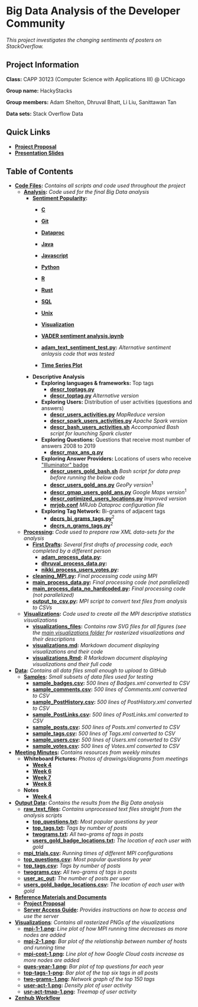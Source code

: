 # Big Data Analysis of the Developer Community 
*This project investigates the changing sentiments of posters on StackOverflow.*

## Project Information

**Class:** CAPP 30123 (Computer Science with Applications III) @ UChicago

**Group name:** HackyStacks

**Group members:** Adam Shelton, Dhruval Bhatt, Li Liu, Sanittawan Tan

**Data sets:** Stack Overflow Data

## Quick Links
- **[Project Proposal](refs_docs/CAPP3_project_proposal.pdf)**
- **[Presentation Slides](https://docs.google.com/presentation/d/1GYTZUKXJao9cUAPSVXusdpyFvTQQRsTqmrr1fUi9puU/edit?usp=sharing)**

## Table of Contents
- **[Code Files](code_files):** *Contains all scripts and code used throughout the project*
    - **[Analysis](code_files/analysis):** *Code used for the final Big Data analysis*
        - **[Sentiment Popularity](code_files/analysis/SentimentPopularity):**
            - **[C](code_files/analysis/SentimentPopularity/C)**
            - **[Git](code_files/analysis/SentimentPopularity/Git)**
            - **[Dataproc](code_files/analysis/SentimentPopularity/Google-cloud-dataproc)**
            - **[Java](code_files/analysis/SentimentPopularity/Java)**
            - **[Javascript](code_files/analysis/SentimentPopularity/Javascript)**
            - **[Python](code_files/analysis/SentimentPopularity/Python)**
            - **[R](code_files/analysis/SentimentPopularity/R)**
            - **[Rust](code_files/analysis/SentimentPopularity/Rust)**
            - **[SQL](code_files/analysis/SentimentPopularity/SQL)**
            - **[Unix](code_files/analysis/SentimentPopularity/Unix)**
            
            - **[Visualization](code_files/analysis/SentimentPopularity/README.md)**
            - **[VADER sentiment analysis.ipynb](code_files/analysis/SentimentPopularity/VADER%20sentiment%20analysis.ipynb)**
            - **[adam_text_sentiment_test.py](code_files/analysis/SentimentPopularity/adam_text_sentiment_test.py):** *Alternative sentiment anlaysis code that was tested*
            
            - **[Time Series Plot](code_files/analysis/SentimentPopularity/timeseries.py)**
        - **Descriptive Analysis**  
            - **Exploring languages & frameworks:** Top tags
                - **[descr_toptags.py](code_files/analysis/descr_toptags.py)**
                - **[descr_toptag.py](code_files/analysis/descr_toptag.py)** *Alternative version*
            - **Exploring Users:** Distribution of user activities (questions and answers)
                - **[descr_users_activities.py](code_files/analysis/descr_users_activities.py)** *MapReduce version*
                - **[descr_spark_users_activities.py](code_files/analysis/descr_spark_users_activities.py)** *Apache Spark version*
                - **[descr_bash_users_activities.sh](code_files/analysis/descr_bash_users_activities.sh)** *Accompanied Bash script for launching Spark cluster*
            - **Exploring Questions:** Questions that receive most number of answers 2008 to 2019
                - **[descr_max_ans_q.py](code_files/analysis/descr_max_ans_q.py)**
            - **Exploring Answer Providers:** Locations of users who receive ["Illuminator" badge](https://stackoverflow.com/help/badges)
                - **[descr_users_gold_bash.sh](code_files/analysis/descr_users_gold_bash.sh)** *Bash script for data prep before running the below code*
                - **[descr_users_gold_ans.py](code_files/analysis/descr_users_gold_ans.py)** *GeoPy version*<sup>1</sup>
                - **[descr_gmap_users_gold_ans.py](code_files/analysis/descr_gmap_users_gold_ans.py)** *Google Maps version*<sup>1</sup>
                - **[descr_optimized_users_locations.py](code_files/analysis/descr_optimized_users_locations.py)** *Improved version*
                - **[mrjob.conf](code_files/analysis/mrjob.conf)** *MRJob Dataproc configuration file*
            - **Exploring Tag Network:** Bi-grams of adjacent tags
                - **[decrs_bi_grams_tags.py](code_files/analysis/descr_bi_grams_tags.py)**<sup>2</sup>
                - **[decrs_n_grams_tags.py](code_files/analysis/descr_n_grams_tags.py)**<sup>2</sup>
    - **[Processing](code_files/processing):** *Code used to prepare raw XML data-sets for the analysis*
        - **[First Drafts](code_files/processing/first_drafts):** *Several first drafts of processing code, each completed by a different person*
            - **[adam_process_data.py](code_files/processing/first_drafts/adam_process_data.py):**
            - **[dhruval_process_data.py](code_files/processing/first_drafts/dhruval_process_data.py):**
            - **[nikki_process_users_votes.py](code_files/processing/first_drafts/nikki_process_users_votes.py):**
        - **[cleaning_MPI.py](code_files/processing/cleaning_MPI.py):** *Final processing code using MPI*
        - **[main_process_data.py](code_files/processing/main_process_data.py):** *Final processing code (not parallelized)*
        - **[main_process_data_no_hardcoded.py](code_files/processing/main_process_data_no_hardcoded.py):** *Final processing code (not parallelized)*
        - **[output_to_csv.py](code_files/processing/output_to_csv.py):** *MPI script to convert text files from analysis to CSVs*
    - **[Visualizations](code_files/visualizations):** *Code used to create all the MPI descriptive statistics visualizations*
        - **[visualizations_files](code_files/visualizations/visualizations_files):** *Contains raw SVG files for all figures (see the [main visualizations folder](../visualizations) for rasterized visualizations and their descriptions*
        - **[visualizations.md](code_files/visualizations/visualizations.md):** *Markdown document displaying visualizations and their code*
        - **[visualizations.Rmd](code_files/visualizations/visualizations.Rmd):** *R Markdown document displaying visualizations and their full code*
- **[Data](data):** *Contains all data files small enough to upload to GitHub*
    - **[Samples](data/samples):** *Small subsets of data files used for testing*
        - **[sample_badges.csv](data/samples/sample_badges.csv):** *500 lines of Badges.xml converted to CSV*
        - **[sample_comments.csv](data/samples/sample_comments.csv):** *500 lines of Comments.xml converted to CSV*
        - **[sample_PostHistory.csv](data/samples/sample_PostHistory.csv):** *500 lines of PostHistory.xml converted to CSV*
        - **[sample_PostLinks.csv](data/samples/sample_PostLinks.csv):** *500 lines of PostLinks.xml converted to CSV*
        - **[sample_posts.csv](data/samples/sample_posts.csv):** *500 lines of Posts.xml converted to CSV*
        - **[sample_tags.csv](data/samples/sample_tags.csv):** *500 lines of Tags.xml converted to CSV*
        - **[sample_users.csv](data/samples/sample_users.csv):** *500 lines of Users.xml converted to CSV*
        - **[sample_votes.csv](data/samples/sample_votes.csv):** *500 lines of Votes.xml converted to CSV*
- **[Meeting Minutes](minutes):** *Contains resources from weekly minutes*
     - **Whiteboard Pictures:** _Photos of drawings/diagrams from meetings_
        - **[Week 4](minutes/4_whiteboard.jpg)**
        - **[Week 6](minutes/6_whiteboard.jpg)**
        - **[Week 7](minutes/May17_whiteboard.jpg)**
        - **[Week 8](minutes/8_Whiteboard.jpg)**
    - **Notes**
        - **[Week 4](minutes/MeetingNotes_Apr26.pdf)**
- **[Output Data](output_data):**  *Contains the results from the Big Data analysis*
    - **[raw_text_files](output_data/raw_text_files):** *Contains unprocessed text files straight from the analysis scripts*
        - **[top_questions.txt](output_data/raw_text_files/top_questions.txt):** *Most popular questions by year*
        - **[top_tags.txt](output_data/raw_text_files/top_tags.txt):** *Tags by number of posts*
        - **[twograms.txt](output_data/raw_text_files/twograms.txt):** *All two-grams of tags in posts*
        - **[users_gold_badge_locations.txt](output_data/raw_text_files/users_gold_badge_locations.txt):** *The location of each user with gold*
    - **[mpi_trials.csv](output_data/mpi_trials.csv):** *Running times of different MPI configurations*
    - **[top_questions.csv](output_data/top_questions.csv):** *Most popular questions by year*
    - **[top_tags.csv](output_data/top_tags.csv):** *Tags by number of posts*
    - **[twograms.csv](output_data/twograms.csv):** *All two-grams of tags in posts*
    - **[user_ac_out](output_data/user_ac_out.csv):** *The number of posts per user*
    - **[users_gold_badge_locations.csv](output_data/users_gold_badge_locations.csv):** *The location of each user with gold*
- **[Reference Materials and Documents](refs_docs)**
    - **[Project Proposal](refs_docs/CAPP3_project_proposal.pdf)**
    - **[Server Access Guide](refs_docs/server_access.md):** *Provides instructions on how to access and use the server*
- **[Visualizations](visualizations)**: *Contains all rasterized PNGs of the visualizations*
    - **[mpi-1-1.png](visualizations/mpi-1-1.png):** *Line plot of how MPI running time decreases as more nodes are added*
    - **[mpi-2-1.png](visualizations/mpi-2-1.png):** *Bar plot of the relationship between number of hosts and running time*
    - **[mpi-cost-1.png](visualizations/mpi-cost-1.png):** *Line plot of how Google Cloud costs increase as more nodes are added*
    - **[ques-year-1.png](visualizations/ques-year-1.png):** *Bar plot of top questions for each year*
    - **[top-tags-1-png](visualizations/top-tags-1.png):** *Bar plot of the top six tags in all posts*
    - **[two-grams-1.png](visualizations/two-grams-1.png):** *Network graph of the top 150 tags*
    - **[user-act-1.png](visualizations/user-act-1.png):** *Density plot of user activity*
    - **[usr-act-tmap-1.png](visualizations/usr-act-tmap-1.png):** *Treemap of user activity*   
- **[Zenhub Workflow](zenhub_workflow)**

